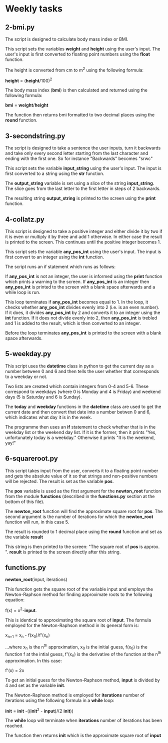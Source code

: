 Weekly tasks
=======

2-bmi.py
-------
The script is designed to calculate body mass index or BMI.

This script sets the variables **weight** and **height** using the user's input. The user's input is first converted to floating point numbers using the **float** function.

The height is converted from cm to m<sup>2</sup> using the following formula:

 **height** = (**height**/100)<sup>2</sup>

The body mass index (**bmi**) is then calculated and returned using the following formula: 

**bmi** = **weight**/**height**

The function then returns bmi formatted to two decimal places using the **round** function.

3-secondstring.py
-------
The script is designed to take a sentence the user inputs, turn it backwards and take only every second letter starting from the last character and ending with the first one. So for instance "Backwards" becomes "srwc"

This script sets the variable **input_string** using the user's input. The input is first converted to a string using the **str** function.

The **output_string** variable is set using a slice of the string **input\_string**. The slice goes from the last letter to the first letter in steps of 2 backwards.

The resulting string **output_string** is printed to the screen using the **print** function.


4-collatz.py
-------

This script is designed to take a positive integer and either divide it by two if it is even or multiply it by three and add 1 otherwise. In either case the result is printed to the screen. This continues until the positive integer becomes 1.

This script sets the variable **any\_pos\_int** using the user's input. The input is first convert to an integer using the **int** function.

The script runs an if statement which runs as follows:

 If **any\_pos\_int** is not an integer, the user is informed using the **print** function which prints a warning to the screen. If **any\_pos_int** is an integer then **any\_pos\_int** is printed to the screen with a blank space afterwards and a while loop is run. 

This loop terminates if **any\_pos\_int** becomes equal to 1. In the loop, it checks whether **any\_pos\_int** divides evenly into 2 (i.e. is an even number). If it does, it divides **any\_pos\_int** by 2 and converts it to an integer using the **int** function. If it does not divide evenly into 2, then **any\_pos_int** is trebled and 1 is added to the result, which is then converted to an integer.

Before the loop terminates **any\_pos_int** is printed to the screen with a blank space afterwards.


5-weekday.py
-------

This script uses the **datetime** class in python to get the current day as a number between 0 and 6 and then tells the user whether that corresponds to a weekday or not.

Two lists are created which contain integers from 0-4 and 5-6. These correspond to weekdays (where 0 is Monday and 4 is Friday) and weekend days (5 is Saturday and 6 is Sunday).

The **today** and **weekday** functions in the **datetime** class are used to get the current date and then convert that date into a number betwen 0 and 6, which indicates what day it is in the week.

The programme then uses an **if** statement to check whether that is in the weekday list or the weekend day list. If it is the former, then it prints "Yes, unfortunately today is a weekday." Otherwise it prints "It is the weekend, yay!"


6-squareroot.py
-------
This script takes input from the user, converts it to a floating point number and gets the absolute value of it so that strings and non-positive numbers will be rejected. The result is set as the variable **pos**.

The **pos** variable is used as the first argument for the **newton\_root** function from the module **functions** (described in the **functions.py** section at the bottom of this file). 

The **newton\_root** function will find the approximate square root for **pos**. The second argument is the number of iterations for which the **newton\_root** function will run, in this case 5. 


The result is rounded to 1 decimal place using the **round** function and set as the variable **result**


This string is then printed to the screen: "The square root of **pos** is approx. ". **result** is printed to the screen directly after this string.



functions.py
--------

**newton_root**(input, iterations) 

This function gets the square root of the variable input and employs the Newton-Raphson method for finding approximate roots to the following equation:

 f(x) = x<sup>2</sup>-**input**. 

This is identical to approximating the square root of **input**. The formula employed for the Newton-Raphson method in its general form is:

x<sub>n+1</sub> = x<sub>n</sub> - f(x<sub>0</sub>)/f'(x<sub>n</sub>)

...where x<sub>n</sub> is the n<sup>th</sup> approximation, x<sub>0</sub> is the initial guess, f(x<sub>0</sub>) is the function f at the intial guess, f'(x<sub>n</sub>) is the derivative of the function at the n<sup>th</sup> approximation. In this case:

f'(x) = 2x

To get an initial guess for the Newton-Raphson method, **input** is divided by 4 and set as the variable **init**.

The Newton-Raphson method is employed for **iterations** number of iterations  using the following formula in a **while** loop: 

**init** = **init** -((**init**<sup>2</sup> - **input**)/(2 **init**))

The **while** loop will terminate when **iterations** number of iterations has been reached.

The function then returns **init** which is the approximate square root of **input**



